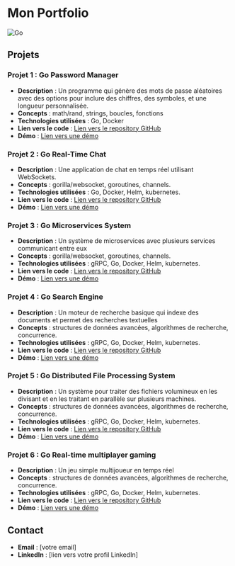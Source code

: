 # Mon Portfolio 
![Go](https://img.shields.io/badge/Go-1.19-blue)

## Projets

### Projet 1 : Go Password Manager

- **Description** : Un programme qui génère des mots de passe aléatoires avec des options pour inclure des chiffres, des symboles, et une longueur personnalisée.
- **Concepts** : math/rand, strings, boucles, fonctions
- **Technologies utilisées** : Go, Docker
- **Lien vers le code** : [Lien vers le repository GitHub]()
- **Démo** : [Lien vers une démo]()

### Projet 2 : Go Real-Time Chat
- **Description** : Une application de chat en temps réel utilisant WebSockets.
- **Concepts** : gorilla/websocket, goroutines, channels.
- **Technologies utilisées** : Go, Docker, Helm, kubernetes.
- **Lien vers le code** : [Lien vers le repository GitHub]()
- **Démo** : [Lien vers une démo]()

### Projet 3 : Go Microservices System
- **Description** : Un système de microservices avec plusieurs services communicant entre eux
- **Concepts** : gorilla/websocket, goroutines, channels.
- **Technologies utilisées** : gRPC, Go, Docker, Helm, kubernetes.
- **Lien vers le code** : [Lien vers le repository GitHub]()
- **Démo** : [Lien vers une démo]()

### Projet 4 : Go Search Engine 
- **Description** : Un moteur de recherche basique qui indexe des documents et permet des recherches textuelles
- **Concepts** : structures de données avancées, algorithmes de recherche, concurrence.
- **Technologies utilisées** : gRPC, Go, Docker, Helm, kubernetes.
- **Lien vers le code** : [Lien vers le repository GitHub]()
- **Démo** : [Lien vers une démo]()

### Projet 5 : Go Distributed File Processing System
- **Description** : Un système pour traiter des fichiers volumineux en les divisant et en les traitant en parallèle sur plusieurs machines.
- **Concepts** : structures de données avancées, algorithmes de recherche, concurrence.
- **Technologies utilisées** : gRPC, Go, Docker, Helm, kubernetes.
- **Lien vers le code** : [Lien vers le repository GitHub]()
- **Démo** : [Lien vers une démo]()

### Projet 6 : Go Real-time multiplayer gaming
- **Description** : Un jeu simple multijoueur en temps réel 
- **Concepts** : structures de données avancées, algorithmes de recherche, concurrence.
- **Technologies utilisées** : gRPC, Go, Docker, Helm, kubernetes.
- **Lien vers le code** : [Lien vers le repository GitHub]()
- **Démo** : [Lien vers une démo]()

## Contact
- **Email** : [votre email]
- **LinkedIn** : [lien vers votre profil LinkedIn]
